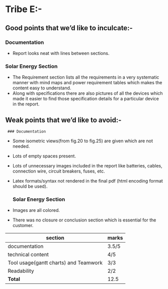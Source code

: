 # Tribe E:-

## Good points that we’d like to inculcate:-

### Documentation

-	Report looks neat with lines between sections.


### Solar Energy Section

-	The Requirement section lists all the requirements in a very systematic manner with mind maps and power requirement tables which makes the content easy to understand.
-	Along with specifications there are also pictures of all the devices which made it easier to find those specification details for a particular device in the report.

## Weak points that we’d like to avoid:-

     ### Documentation

-	Some isometric views(from fig.20 to fig.25) are given which are not needed. 
-	Lots of empty spaces present.  
-	Lots of unnecessary images included in the report like batteries, cables, connection wire, circuit breakers, fuses, etc.
-	Latex formats/syntax not rendered in the final pdf (html encoding format should be used).

     ### Solar Energy Section

-	Images are all colored.
-	There was no closure or conclusion section which is essential for the customer.


| section                                                  | marks|
|----------------------------------------------------|---------|
|documentation                                       | 3.5/5     |
|technical content                                    | 4/5        |
|Tool usage(gantt charts) and Teamwork| 3/3        |  
|Readability                                             | 2/2        |           
| **Total**                                                 | 12.5   |


